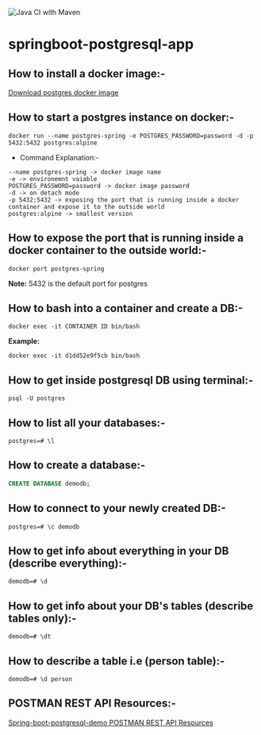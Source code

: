 ![Java CI with Maven](https://github.com/MoAmr/springboot-postgresql-app/workflows/Java%20CI%20with%20Maven/badge.svg?event=push)

# springboot-postgresql-app


## How to install a docker image:-

[Download postgres docker image](https://hub.docker.com/_/postgres)

## How to start a postgres instance on docker:-


```console
docker run --name postgres-spring -e POSTGRES_PASSWORD=password -d -p 5432:5432 postgres:alpine
```

* Command Explanation:-
 
```console
--name postgres-spring -> docker image name 
-e -> environemnt vaiable 
POSTGRES_PASSWORD=password -> docker image password
-d -> on detach mode
-p 5432:5432 -> exposing the port that is running inside a docker container and expose it to the outside world
postgres:alpine -> smallest version
```

## How to expose the port that is running inside a docker container to the outside world:-

```console
docker port postgres-spring
```

**Note:** 5432 is the default port for postgres 

## How to bash into a container and create a DB:-

```console
docker exec -it CONTAINER ID bin/bash
```

**Example:**
```console
docker exec -it d1dd52e9f5cb bin/bash
```

## How to get inside postgresql DB using terminal:-

```console
psql -U postgres
```

## How to list all your databases:-

```console
postgres=# \l
```

## How to create a database:-

```sql
CREATE DATABASE demodb;
```

## How to connect to your newly created DB:-

```console
postgres=# \c demodb
```

## How to get info about everything in your DB (describe everything):-

```console
demodb=# \d
```

## How to get info about your DB's tables (describe tables only):-

```console
demodb=# \dt
```

## How to describe a table i.e (person table):-

```console
demodb=# \d person
```

## POSTMAN REST API Resources:-
[Spring-boot-postgresql-demo POSTMAN REST API Resources](https://www.getpostman.com/collections/a6e02d1f42f21e401697)